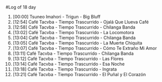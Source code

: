 #Log of 18 day

1. [00:00] Tsuneo Imahori - Trigun - Big Bluff
1. [12:54] Café Tacvba - Tiempo Trascurrido - Ojalá Que Llueva Café
1. [12:58] Café Tacvba - Tiempo Trascurrido - Chilanga Banda
1. [13:02] Café Tacvba - Tiempo Trascurrido - La Locomotora
1. [13:04] Café Tacvba - Tiempo Trascurrido - Chilanga Banda
1. [13:05] Café Tacvba - Tiempo Trascurrido - La Muerte Chiquita
1. [13:07] Café Tacvba - Tiempo Trascurrido - Cómo Te Extraño Mi Amor
1. [13:11] Café Tacvba - Tiempo Trascurrido - Chilanga Banda
1. [13:12] Café Tacvba - Tiempo Trascurrido - Las Flores
1. [13:14] Café Tacvba - Tiempo Trascurrido - Esa Noche
1. [13:18] Café Tacvba - Tiempo Trascurrido - Ingrata
1. [13:21] Café Tacvba - Tiempo Trascurrido - El Puñal y El Corazón

